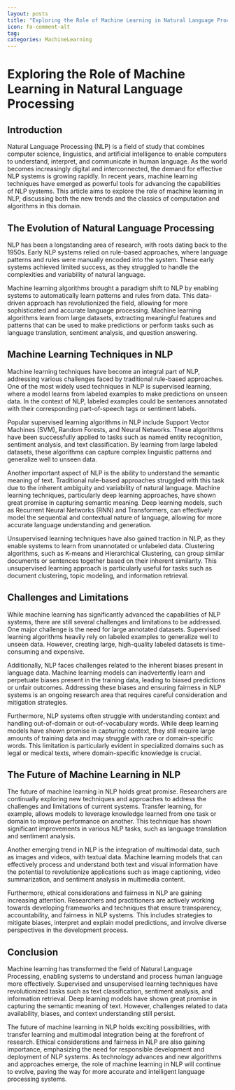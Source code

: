 ```yaml
---
layout: posts
title: "Exploring the Role of Machine Learning in Natural Language Processing"
icon: fa-comment-alt
tag:      
categories: MachineLearning
---
```



# Exploring the Role of Machine Learning in Natural Language Processing

## Introduction

Natural Language Processing (NLP) is a field of study that combines computer science, linguistics, and artificial intelligence to enable computers to understand, interpret, and communicate in human language. As the world becomes increasingly digital and interconnected, the demand for effective NLP systems is growing rapidly. In recent years, machine learning techniques have emerged as powerful tools for advancing the capabilities of NLP systems. This article aims to explore the role of machine learning in NLP, discussing both the new trends and the classics of computation and algorithms in this domain.

## The Evolution of Natural Language Processing

NLP has been a longstanding area of research, with roots dating back to the 1950s. Early NLP systems relied on rule-based approaches, where language patterns and rules were manually encoded into the system. These early systems achieved limited success, as they struggled to handle the complexities and variability of natural language.

Machine learning algorithms brought a paradigm shift to NLP by enabling systems to automatically learn patterns and rules from data. This data-driven approach has revolutionized the field, allowing for more sophisticated and accurate language processing. Machine learning algorithms learn from large datasets, extracting meaningful features and patterns that can be used to make predictions or perform tasks such as language translation, sentiment analysis, and question answering.

## Machine Learning Techniques in NLP

Machine learning techniques have become an integral part of NLP, addressing various challenges faced by traditional rule-based approaches. One of the most widely used techniques in NLP is supervised learning, where a model learns from labeled examples to make predictions on unseen data. In the context of NLP, labeled examples could be sentences annotated with their corresponding part-of-speech tags or sentiment labels.

Popular supervised learning algorithms in NLP include Support Vector Machines (SVM), Random Forests, and Neural Networks. These algorithms have been successfully applied to tasks such as named entity recognition, sentiment analysis, and text classification. By learning from large labeled datasets, these algorithms can capture complex linguistic patterns and generalize well to unseen data.

Another important aspect of NLP is the ability to understand the semantic meaning of text. Traditional rule-based approaches struggled with this task due to the inherent ambiguity and variability of natural language. Machine learning techniques, particularly deep learning approaches, have shown great promise in capturing semantic meaning. Deep learning models, such as Recurrent Neural Networks (RNN) and Transformers, can effectively model the sequential and contextual nature of language, allowing for more accurate language understanding and generation.

Unsupervised learning techniques have also gained traction in NLP, as they enable systems to learn from unannotated or unlabeled data. Clustering algorithms, such as K-means and Hierarchical Clustering, can group similar documents or sentences together based on their inherent similarity. This unsupervised learning approach is particularly useful for tasks such as document clustering, topic modeling, and information retrieval.

## Challenges and Limitations

While machine learning has significantly advanced the capabilities of NLP systems, there are still several challenges and limitations to be addressed. One major challenge is the need for large annotated datasets. Supervised learning algorithms heavily rely on labeled examples to generalize well to unseen data. However, creating large, high-quality labeled datasets is time-consuming and expensive.

Additionally, NLP faces challenges related to the inherent biases present in language data. Machine learning models can inadvertently learn and perpetuate biases present in the training data, leading to biased predictions or unfair outcomes. Addressing these biases and ensuring fairness in NLP systems is an ongoing research area that requires careful consideration and mitigation strategies.

Furthermore, NLP systems often struggle with understanding context and handling out-of-domain or out-of-vocabulary words. While deep learning models have shown promise in capturing context, they still require large amounts of training data and may struggle with rare or domain-specific words. This limitation is particularly evident in specialized domains such as legal or medical texts, where domain-specific knowledge is crucial.

## The Future of Machine Learning in NLP

The future of machine learning in NLP holds great promise. Researchers are continually exploring new techniques and approaches to address the challenges and limitations of current systems. Transfer learning, for example, allows models to leverage knowledge learned from one task or domain to improve performance on another. This technique has shown significant improvements in various NLP tasks, such as language translation and sentiment analysis.

Another emerging trend in NLP is the integration of multimodal data, such as images and videos, with textual data. Machine learning models that can effectively process and understand both text and visual information have the potential to revolutionize applications such as image captioning, video summarization, and sentiment analysis in multimedia content.

Furthermore, ethical considerations and fairness in NLP are gaining increasing attention. Researchers and practitioners are actively working towards developing frameworks and techniques that ensure transparency, accountability, and fairness in NLP systems. This includes strategies to mitigate biases, interpret and explain model predictions, and involve diverse perspectives in the development process.

## Conclusion

Machine learning has transformed the field of Natural Language Processing, enabling systems to understand and process human language more effectively. Supervised and unsupervised learning techniques have revolutionized tasks such as text classification, sentiment analysis, and information retrieval. Deep learning models have shown great promise in capturing the semantic meaning of text. However, challenges related to data availability, biases, and context understanding still persist.

The future of machine learning in NLP holds exciting possibilities, with transfer learning and multimodal integration being at the forefront of research. Ethical considerations and fairness in NLP are also gaining importance, emphasizing the need for responsible development and deployment of NLP systems. As technology advances and new algorithms and approaches emerge, the role of machine learning in NLP will continue to evolve, paving the way for more accurate and intelligent language processing systems.